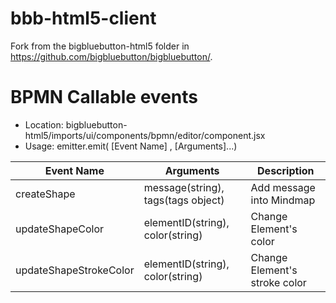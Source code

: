 # bbb-html5-client
Fork from the bigbluebutton-html5 folder in https://github.com/bigbluebutton/bigbluebutton/.


# BPMN Callable events
- Location: bigbluebutton-html5/imports/ui/components/bpmn/editor/component.jsx
- Usage: emitter.emit( [Event Name] , [Arguments]...)  

| Event Name             | Arguments                          | Description                  |
|------------------------|------------------------------------|------------------------------|
| createShape            | message(string), tags(tags object) |Add message into Mindmap      |
| updateShapeColor       | elementID(string), color(string)   |Change Element's color        |
| updateShapeStrokeColor | elementID(string), color(string)   |Change Element's stroke color |